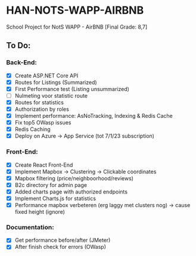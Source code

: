 # HAN-NOTS-WAPP-AIRBNB
School Project for NotS WAPP - AirBNB [Final Grade: 8,7]

## To Do:
### Back-End:
- [x] Create ASP.NET Core API
- [x] Routes for Listings (Summarized)
- [x] First Performance test (Listing unsummarized)
- [ ] Nulmeting voor statistic route
- [x] Routes for statistics
- [x] Authorization by roles
- [x] Implement performance: AsNoTracking, Indexing & Redis Cache
- [x] Fix top5 OWasp issues
- [x] Redis Caching
- [x] Deploy on Azure -> App Service (tot 7/1/23 subscription)

### Front-End:
- [x] Create React Front-End
- [x] Implement Mapbox -> Clustering -> Clickable coordinates
- [x] Mapbox filtering (price/neighboorhood/reviews)
- [x] B2c directory for admin page
- [x] Added charts page with authorized endpoints
- [x] Implement Charts.js for statistics
- [x] Performance mapbox verbeteren (erg laggy met clusters nog) -> cause fixed height (ignore)

### Documentation:
- [x] Get performance before/after (JMeter)
- [x] After finish check for errors (OWasp)
